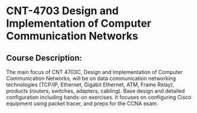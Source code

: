 
# CNT-4703 Design and Implementation of Computer Communication Networks

## Course Description: 

The main focus of CNT 4703C, Design and Implementation of Computer Communication Networks, will be on data communication networking technologies (TCP/IP, Ethernet, Gigabit Ethernet, ATM, Frame Relay), products (routers, switches, adapters, cabling). Base design and detailed configuration including hands-on exercises. It focuses on configuring Cisco equipment using packet tracer, and preps for the CCNA exam.

